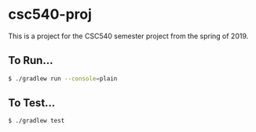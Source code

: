 # csc540-proj

This is a project for the CSC540 semester project from the spring of 2019.

## To Run...

```bash
$ ./gradlew run --console=plain
```

## To Test...

```bash
$ ./gradlew test
```